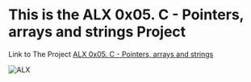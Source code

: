 # This is the ALX 0x05. C - Pointers, arrays and strings Project



Link to The  Project  [ALX 0x05. C - Pointers, arrays and strings]( https://intranet.alxswe.com/projects/216 "0x05. C - Pointers, arrays and strings")



![ALX]( https://encrypted-tbn0.gstatic.com/images?q=tbn:ANd9GcThj-6LwEss_4wXGp4MS6iy4VL-g40kJEKnsktTkPMR&s"ALX")
